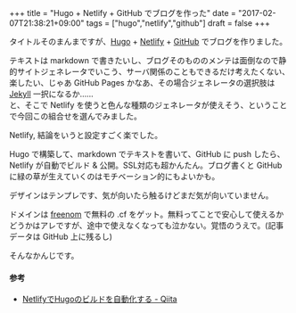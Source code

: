 +++
title = "Hugo + Netlify + GitHub でブログを作った"
date = "2017-02-07T21:38:21+09:00"
tags = ["hugo","netlify","github"]
draft = false
+++

タイトルそのまんまですが、[Hugo](https://gohugo.io/) + [Netlify](https://www.netlify.com/) + [GitHub](https://github.com/matsuoshi/sound.ml) でブログを作りました。

テキストは markdown で書きたいし、ブログそのもののメンテは面倒なので静的サイトジェネレータでいこう、サーバ関係のこともできるだけ考えたくない、楽したい、じゃあ GitHub Pages かなあ、その場合ジェネレータの選択肢は [Jekyll](http://jekyllrb-ja.github.io/) 一択になるか……  
と、そこで Netlify を使うと色んな種類のジェネレータが使えそう、ということで今回この組合せを選んでみました。

Netlify, 結論をいうと設定すごく楽でした。

Hugo で構築して、markdown でテキストを書いて、GitHub に push したら、Netlify が自動でビルド & 公開。SSL対応も超かんたん。ブログ書くと GitHub に緑の草が生えていくのはモチベーション的にもよいかも。

デザインはテンプレです、気が向いたら触るけどまだ気が向いていません。

ドメインは [freenom](http://www.freenom.com/) で無料の .cf をゲット。無料ってことで安心して使えるかどうかはアレですが、途中で使えなくなっても泣かない。覚悟のうえで。(記事データは GitHub 上に残るし)

そんなかんじです。

#### 参考

- [NetlifyでHugoのビルドを自動化する - Qiita](http://qiita.com/satzz/items/2c5dc8692e7cf63445d0
)
